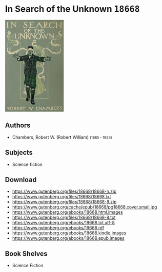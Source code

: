 # In Search of the Unknown <kbd>18668</kbd>

![](./cover.medium.jpg "")

## Authors


 - Chambers, Robert W. (Robert William) <small>(1865 - 1933)</small>

## Subjects


 - Science fiction

## Download


 - https://www.gutenberg.org/files/18668/18668-h.zip
 - https://www.gutenberg.org/files/18668/18668.txt
 - https://www.gutenberg.org/files/18668/18668-8.zip
 - https://www.gutenberg.org/cache/epub/18668/pg18668.cover.small.jpg
 - https://www.gutenberg.org/ebooks/18668.html.images
 - https://www.gutenberg.org/files/18668/18668-8.txt
 - https://www.gutenberg.org/ebooks/18668.txt.utf-8
 - https://www.gutenberg.org/ebooks/18668.rdf
 - https://www.gutenberg.org/ebooks/18668.kindle.images
 - https://www.gutenberg.org/ebooks/18668.epub.images

## Book Shelves


 - Science Fiction
